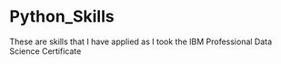 # Python_Skills

These are skills that I have applied as I took the IBM Professional Data Science Certificate
